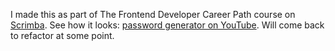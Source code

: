 I made this as part of The Frontend Developer Career Path course on [Scrimba](https://scrimba.com). See how it looks: [password generator on YouTube](https://youtu.be/dbk5iy7LztQ). Will come back to refactor at some point. 

